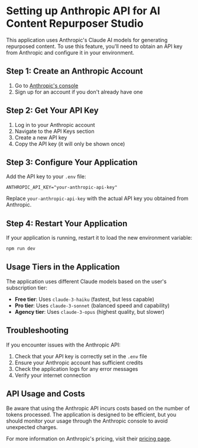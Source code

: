 # Setting up Anthropic API for AI Content Repurposer Studio

This application uses Anthropic's Claude AI models for generating repurposed content. To use this feature, you'll need to obtain an API key from Anthropic and configure it in your environment.

## Step 1: Create an Anthropic Account

1. Go to [Anthropic's console](https://console.anthropic.com/)
2. Sign up for an account if you don't already have one

## Step 2: Get Your API Key

1. Log in to your Anthropic account
2. Navigate to the API Keys section
3. Create a new API key
4. Copy the API key (it will only be shown once)

## Step 3: Configure Your Application

Add the API key to your `.env` file:

```
ANTHROPIC_API_KEY="your-anthropic-api-key"
```

Replace `your-anthropic-api-key` with the actual API key you obtained from Anthropic.

## Step 4: Restart Your Application

If your application is running, restart it to load the new environment variable:

```bash
npm run dev
```

## Usage Tiers in the Application

The application uses different Claude models based on the user's subscription tier:

- **Free tier**: Uses `claude-3-haiku` (fastest, but less capable)
- **Pro tier**: Uses `claude-3-sonnet` (balanced speed and capability)
- **Agency tier**: Uses `claude-3-opus` (highest quality, but slower)

## Troubleshooting

If you encounter issues with the Anthropic API:

1. Check that your API key is correctly set in the `.env` file
2. Ensure your Anthropic account has sufficient credits
3. Check the application logs for any error messages
4. Verify your internet connection

## API Usage and Costs

Be aware that using the Anthropic API incurs costs based on the number of tokens processed. The application is designed to be efficient, but you should monitor your usage through the Anthropic console to avoid unexpected charges.

For more information on Anthropic's pricing, visit their [pricing page](https://www.anthropic.com/api). 